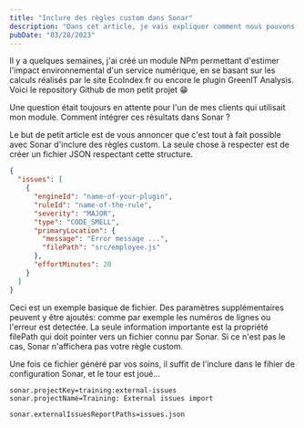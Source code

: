 ```yaml
---
title: "Inclure des règles custom dans Sonar"
description: "Dans cet article, je vais expliquer comment nous pouvons inclure des règles custom Sonar depuis notre CI."
pubDate: "03/28/2023"
---
```


Il y a quelques semaines, j'ai créé un module NPm permettant d'estimer l'impact environnemental d'un service numérique, en se basant sur les calculs réalisés par le site EcoIndex.fr ou encore le plugin GreenIT Analysis. Voici le repository Github de mon petit projet 😁

Une question était toujours en attente pour l'un de mes clients qui utilisait mon module. Comment intégrer ces résultats dans Sonar ?

Le but de petit article est de vous annoncer que c'est tout à fait possible avec Sonar d'inclure des règles custom. La seule chose à respecter est de créer un fichier JSON respectant cette structure.

```json
{
  "issues": [
    {
      "engineId": "name-of-your-plugin",
      "ruleId": "name-of-the-rule",
      "severity": "MAJOR",
      "type": "CODE_SMELL",
      "primaryLocation": {
        "message": "Error message ...",
        "filePath": "src/employee.js"
      },
      "effortMinutes": 20
    }
  ]
}
```

Ceci est un exemple basique de fichier. Des paramètres supplémentaires peuvent y être ajoutés: comme par exemple les numéros de lignes ou l'erreur est detectée. La seule information importante est la propriété filePath qui doit pointer vers un fichier connu par Sonar. Si ce n'est pas le cas, Sonar n'affichera pas votre règle custom.

Une fois ce fichier généré par vos soins, il suffit de l'inclure dans le fihier de configuration Sonar, et le tour est joué...

```
sonar.projectKey=training:external-issues
sonar.projectName=Training: External issues import

sonar.externalIssuesReportPaths=issues.json
```
